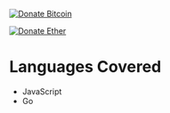 [![Donate Bitcoin](https://img.shields.io/badge/donate-$10-orange.svg)](https://alex1100.github.io/btc-donations)

[![Donate Ether](https://img.shields.io/badge/donate-$10-blueviolet.svg)](https://etherdonation.com/d?to=0x09a6737516ba5cdf9f4fe397bc31308a7623a2cc&amount=0.05)

# Languages Covered
- JavaScript
- Go
